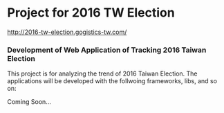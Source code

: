 # Project for 2016 TW Election

http://2016-tw-election.gogistics-tw.com/

### Development of Web Application of Tracking 2016 Taiwan Election
This project is for analyzing the trend of 2016 Taiwan Election. The applications will be developed with the follwoing frameworks, libs, and so on:

Coming Soon...
